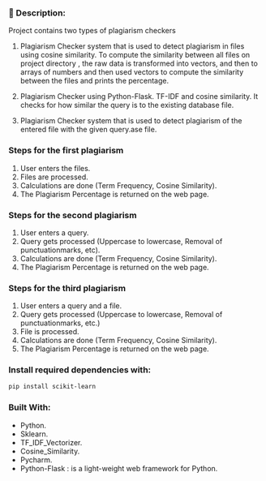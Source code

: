 ### 📜 Description:

Project contains two types of plagiarism checkers

1) Plagiarism Checker system that is used to detect plagiarism in files using cosine similarity. To compute the similarity between all files on project directory , the raw data is transformed into vectors, and then to arrays of numbers and then used vectors to compute the similarity between the files and prints the percentage. 

2) Plagiarism Checker using Python-Flask. TF-IDF and cosine similarity. It checks for how similar the query is to the existing database file.

3) Plagiarism Checker system that is used to detect plagiarism of the entered file with the given query.ase file.

### Steps for the first plagiarism
1. User enters the files.
2. Files are processed.
3. Calculations are done (Term Frequency, Cosine Similarity).
4. The Plagiarism Percentage is returned on the web page.

### Steps for the second plagiarism
1. User enters a query.
2. Query gets processed (Uppercase to lowercase, Removal of punctuationmarks, etc).
3. Calculations are done (Term Frequency, Cosine Similarity).
4. The Plagiarism Percentage is returned on the web page.

### Steps for the third plagiarism
1. User enters a query and a file.
2. Query gets processed (Uppercase to lowercase, Removal of punctuationmarks, etc.)
3. File is processed.
4. Calculations are done (Term Frequency, Cosine Similarity).
5. The Plagiarism Percentage is returned on the web page.

### Install required dependencies with:

```bash
pip install scikit-learn
```

### Built With:

- Python.
- Sklearn.
- TF_IDF_Vectorizer.
- Cosine_Similarity.
- Pycharm.
- Python-Flask : is a light-weight web framework for Python.

